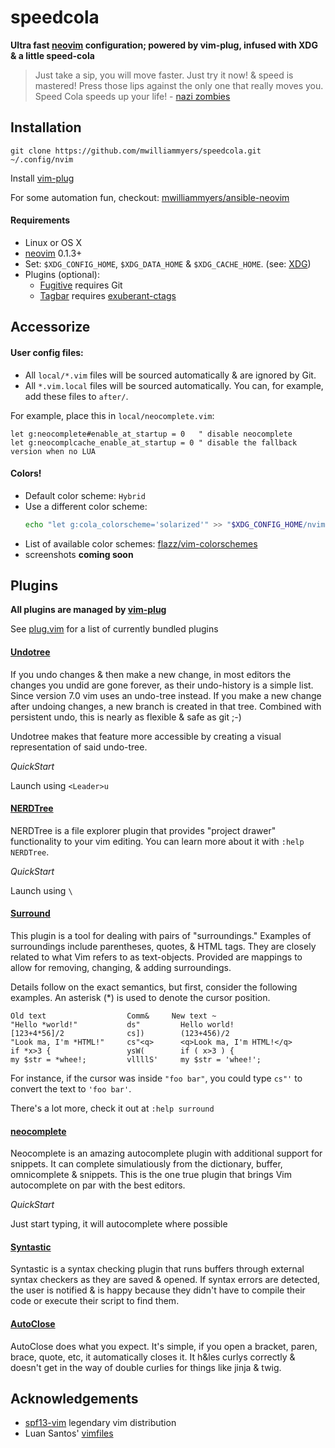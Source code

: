 # speedcola

__Ultra fast [neovim] configuration;
powered by vim-plug, infused with XDG & a little speed-cola__

> Just take a sip, you will move faster. Just try it now! & speed is mastered!
Press those lips against the only one that really moves you. Speed Cola speeds
up your life! - [nazi zombies]


## Installation

```
git clone https://github.com/mwilliammyers/speedcola.git ~/.config/nvim
```

Install [vim-plug]

For some automation fun, checkout: [mwilliammyers/ansible-neovim]

#### Requirements

- Linux or OS X
- [neovim] 0.1.3+
- Set: `$XDG_CONFIG_HOME`, `$XDG_DATA_HOME` & `$XDG_CACHE_HOME`. (see: [XDG])
- Plugins (optional):
  - [Fugitive] requires Git
  - [Tagbar] requires [exuberant-ctags]


## Accessorize

#### User config files:
  - All `local/*.vim` files will be sourced automatically & are ignored by Git.
  - All `*.vim.local` files will be sourced automatically. You can, for
    example, add these files to `after/`.

For example, place this in `local/neocomplete.vim`:

```viml
let g:neocomplete#enable_at_startup = 0   " disable neocomplete
let g:neocomplcache_enable_at_startup = 0 " disable the fallback version when no LUA
```

#### Colors!
- Default color scheme: `Hybrid`
- Use a different color scheme:
  ```bash
  echo "let g:cola_colorscheme='solarized'" >> "$XDG_CONFIG_HOME/nvim/local/colors.vim"
  ```
- List of available color schemes: [flazz/vim-colorschemes]
- screenshots __coming soon__


## Plugins

__All plugins are managed by [vim-plug]__

See [plug.vim] for a list of currently bundled plugins

#### [Undotree]

If you undo changes & then make a new change, in most editors the changes you
undid are gone forever, as their undo-history is a simple list. Since version
7.0 vim uses an undo-tree instead. If you make a new change after undoing
changes, a new branch is created in that tree. Combined with persistent undo,
this is nearly as flexible & safe as git ;-)

Undotree makes that feature more accessible by creating a visual representation
of said undo-tree.

_QuickStart_

Launch using `<Leader>u`

#### [NERDTree]

NERDTree is a file explorer plugin that provides "project drawer" functionality
to your vim editing.  You can learn more about it with `:help NERDTree`.

_QuickStart_

Launch using `\`

#### [Surround]

This plugin is a tool for dealing with pairs of "surroundings."  Examples of
surroundings include parentheses, quotes, & HTML tags.  They are closely
related to what Vim refers to as text-objects.  Provided are mappings to allow
for removing, changing, & adding surroundings.

Details follow on the exact semantics, but first, consider the following
examples.  An asterisk (\*) is used to denote the cursor position.

```text
Old text                  Comm&     New text ~
"Hello *world!"           ds"         Hello world!
[123+4*56]/2              cs])        (123+456)/2
"Look ma, I'm *HTML!"     cs"<q>      <q>Look ma, I'm HTML!</q>
if *x>3 {                 ysW(        if ( x>3 ) {
my $str = *whee!;         vllllS'     my $str = 'whee!';
```

For instance, if the cursor was inside `"foo bar"`, you could type `cs"'` to
convert the text to `'foo bar'`.

There's a lot more, check it out at `:help surround`

#### [neocomplete]

Neocomplete is an amazing autocomplete plugin with additional support for
snippets. It can complete simulatiously from the dictionary, buffer,
omnicomplete & snippets. This is the one true plugin that brings Vim
autocomplete on par with the best editors.

_QuickStart_

Just start typing, it will autocomplete where possible

#### [Syntastic]

Syntastic is a syntax checking plugin that runs buffers through external syntax
checkers as they are saved & opened. If syntax errors are detected, the user
is notified & is happy because they didn't have to compile their code or
execute their script to find them.

#### [AutoClose]

AutoClose does what you expect. It's simple, if you open a bracket, paren,
brace, quote, etc, it automatically closes it. It h&les curlys correctly &
doesn't get in the way of double curlies for things like jinja & twig.


## Acknowledgements
- [spf13-vim] legendary vim distribution
- Luan Santos' [vimfiles]


[mwilliammyers/ansible-neovim]: https://github.com/mwilliammyers/ansible-neovim
[nazi zombies]: http://nazizombies.wikia.com/wiki/Speed_Cola
[plug.vim]: plug.vim

[Git]:http://git-scm.com
[Curl]:http://curl.haxx.se
[Vim]:http://www.vim.org/download.php#pc
[neovim]: https://github.com/neovim/neovim
[MacVim]:http://code.google.com/p/macvim/

[vim-respect-xdg]:https://tlvince.com/vim-respect-xdg
[XDG]:http://st&ards.freedesktop.org/basedir-spec/basedir-spec-latest.html

[vim-plug]:https://github.com/junegunn/vim-plug

[ack]:http://betterthangrep.com/
[ag]:https://github.com/ggreer/the_silver_searcher
[exuberant-ctags]:https://github.com/fishman/ctags
[fzf]:https://github.com/junegunn/fzf

[Vundle]:https://github.com/gmarik/vundle
[PIV]:https://github.com/spf13/PIV
[NERDCommenter]:https://github.com/scrooloose/nerdcommenter
[Undotree]:https://github.com/mbbill/undotree
[NERDTree]:https://github.com/scrooloose/nerdtree
[ctrlp]:https://github.com/kien/ctrlp.vim
[solarized]:https://github.com/altercation/vim-colors-solarized
[neocomplete]:https://github.com/shougo/neocomplete
[Fugitive]:https://github.com/tpope/vim-fugitive
[Surround]:https://github.com/tpope/vim-surround
[Tagbar]:https://github.com/majutsushi/tagbar
[Syntastic]:https://github.com/scrooloose/syntastic
[vim-easymotion]:https://github.com/Lokaltog/vim-easymotion
[YouCompleteMe]:https://github.com/Valloric/YouCompleteMe
[Matchit]:http://www.vim.org/scripts/script.php?script_id=39
[Tabularize]:https://github.com/godlygeek/tabular
[EasyMotion]:https://github.com/Lokaltog/vim-easymotion
[Airline]:https://github.com/bling/vim-airline
[Powerline]:https://github.com/lokaltog/powerline
[PowerlineFonts]:https://github.com/Lokaltog/powerline-fonts
[AutoClose]:https://github.com/spf13/vim-autoclose
[ag.vim]:https://github.com/rking/ag.vim
[Ack.vim]:https://github.com/mileszs/ack.vim

[flazz/vim-colorschemes]:https://github.com/flazz/vim-colorschemes/tree/master/colors

[spf13-vim]:https://github.com/spf13/spf13-vim
[vimfiles]:https://github.com/luan/vimfiles

[spf13-vim-img]:https://i.imgur.com/UKToY.png
[spf13-vimrc-img]:https://i.imgur.com/kZWj1.png
[autocomplete-img]:https://i.imgur.com/90Gg7.png
[tagbar-img]:https://i.imgur.com/cjbrC.png
[fugitive-img]:https://i.imgur.com/4NrxV.png
[nerdtree-img]:https://i.imgur.com/9xIfu.png
[phpmanual-img]:https://i.imgur.com/c0GGP.png
[easymotion-img]:https://i.imgur.com/ZsrVL.png
[airline-img]:https://i.imgur.com/D4ZYADr.png
